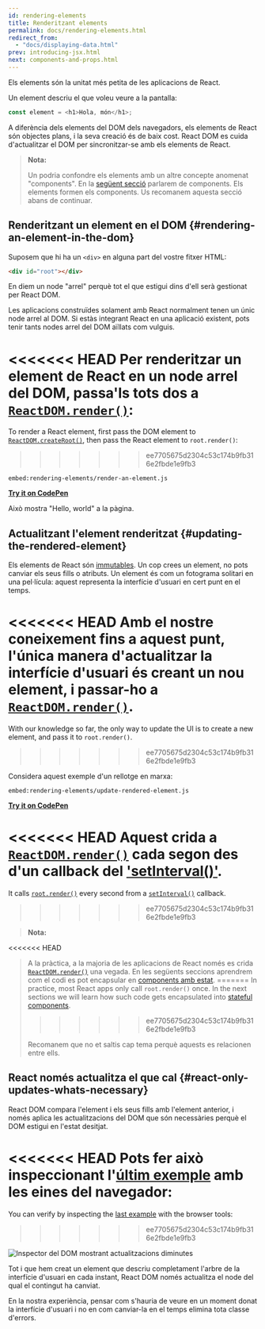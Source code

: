 ```yaml
---
id: rendering-elements
title: Renderitzant elements
permalink: docs/rendering-elements.html
redirect_from:
  - "docs/displaying-data.html"
prev: introducing-jsx.html
next: components-and-props.html
---
```


Els elements són la unitat més petita de les aplicacions de React.

Un element descriu el que voleu veure a la pantalla:

```js
const element = <h1>Hola, món</h1>;
```

A diferència dels elements del DOM dels navegadors, els elements de React són objectes plans, i la seva creació és de baix cost. React DOM es cuida d'actualitzar el DOM per sincronitzar-se amb els elements de React.

> **Nota:**
>
> Un podria confondre els elements amb un altre concepte anomenat "components". En la [següent secció](/docs/components-and-props.html) parlarem de components. Els elements formen els components. Us recomanem aquesta secció abans de continuar.

## Renderitzant un element en el DOM {#rendering-an-element-in-the-dom}

Suposem que hi ha un `<div>` en alguna part del vostre fitxer HTML:

```html
<div id="root"></div>
```

En diem un node "arrel" perquè tot el que estigui dins d'ell serà gestionat per React DOM.

Les aplicacions construïdes solament amb React normalment tenen un únic node arrel al DOM. Si estàs integrant React en una aplicació existent, pots tenir tants nodes arrel del DOM aïllats com vulguis.

<<<<<<< HEAD
Per renderitzar un element de React en un node arrel del DOM, passa'ls tots dos a [`ReactDOM.render()`](/docs/react-dom.html#render):
=======
To render a React element, first pass the DOM element to [`ReactDOM.createRoot()`](/docs/react-dom-client.html#createroot), then pass the React element to `root.render()`:
>>>>>>> ee7705675d2304c53c174b9fb316e2fbde1e9fb3

`embed:rendering-elements/render-an-element.js`

**[Try it on CodePen](https://codepen.io/gaearon/pen/ZpvBNJ?editors=1010)**

Això mostra "Hello, world" a la pàgina.

## Actualitzant l'element renderitzat {#updating-the-rendered-element}

Els elements de React són [immutables](https://en.wikipedia.org/wiki/Immutable_object). Un cop crees un element, no pots canviar els seus fills o atributs. Un element és com un fotograma solitari en una pel·lícula: aquest representa la interfície d'usuari en cert punt en el temps.

<<<<<<< HEAD
Amb el nostre coneixement fins a aquest punt, l'única manera d'actualitzar la interfície d'usuari és creant un nou element, i passar-ho a [`ReactDOM.render()`](/docs/react-dom.html#render).
=======
With our knowledge so far, the only way to update the UI is to create a new element, and pass it to `root.render()`.
>>>>>>> ee7705675d2304c53c174b9fb316e2fbde1e9fb3

Considera aquest exemple d'un rellotge en marxa:

`embed:rendering-elements/update-rendered-element.js`

**[Try it on CodePen](https://codepen.io/gaearon/pen/gwoJZk?editors=1010)**

<<<<<<< HEAD
Aquest crida a [`ReactDOM.render()`](/docs/react-dom.html#render) cada segon des d'un callback del ['setInterval()'](https://developer.mozilla.org/en-US/docs/Web/API/WindowTimers/setInterval).
=======
It calls [`root.render()`](/docs/react-dom.html#render) every second from a [`setInterval()`](https://developer.mozilla.org/en-US/docs/Web/API/WindowTimers/setInterval) callback.
>>>>>>> ee7705675d2304c53c174b9fb316e2fbde1e9fb3

> **Nota:**
>
<<<<<<< HEAD
> A la pràctica, a la majoria de les aplicacions de React només es crida [`ReactDOM.render()`](/docs/react-dom.html#render) una vegada. En les següents seccions aprendrem com el codi es pot encapsular en [components amb estat](/docs/state-and-lifecycle.html).
=======
>In practice, most React apps only call `root.render()` once. In the next sections we will learn how such code gets encapsulated into [stateful components](/docs/state-and-lifecycle.html).
>>>>>>> ee7705675d2304c53c174b9fb316e2fbde1e9fb3
>
> Recomanem que no et saltis cap tema perquè aquests es relacionen entre ells.

## React només actualitza el que cal {#react-only-updates-whats-necessary}

React DOM compara l'element i els seus fills amb l'element anterior, i només aplica les actualitzacions del DOM que són necessàries perquè el DOM estigui en l'estat desitjat.

<<<<<<< HEAD
Pots fer això inspeccionant l'[últim exemple](codepen://rendering-elements/update-rendered-element) amb les eines del navegador:
=======
You can verify by inspecting the [last example](https://codepen.io/gaearon/pen/gwoJZk?editors=1010) with the browser tools:
>>>>>>> ee7705675d2304c53c174b9fb316e2fbde1e9fb3

![Inspector del DOM mostrant actualitzacions diminutes](../images/docs/granular-dom-updates.gif)

Tot i que hem creat un element que descriu completament l'arbre de la interfície d'usuari en cada instant, React DOM només actualitza el node del qual el contingut ha canviat.

En la nostra experiència, pensar com s'hauria de veure en un moment donat la interfície d'usuari i no en com canviar-la en el temps elimina tota classe d'errors.
